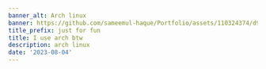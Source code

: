```yaml
---
banner_alt: Arch linux
banner: https://github.com/sameemul-haque/Portfolio/assets/110324374/d9374b42-4a42-4cd2-a170-1cc2eda4b591
title_prefix: just for fun
title: I use arch btw
description: arch linux
date: '2023-08-04'
---
```


